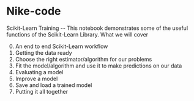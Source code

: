 # Nike-code
Scikit-Learn Training -- 
This notebook demonstrates some of the useful functions of the Scikit-Learn Library. 
What we will cover 

0. An end to end Scikit-Learn workflow
1. Getting the data ready 
2. Choose the right estimator/algorithm for our problems
3. Fit the model/algorithm and use it to make predictions on our data
4. Evaluating a model
5. Improve a model
6. Save and load a trained model
7. Putting it all together 

